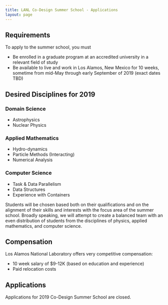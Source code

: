```yaml
---
title: LANL Co-Design Summer School - Applications
layout: page
---
```


## Requirements
To apply to the summer school, you must

- Be enrolled in a graduate program at an accredited university in a relevant field of study
- Be available to live and work in Los Alamos, New Mexico for 10 weeks, sometime from mid-May through early September of 2019 (exact dates TBD)

## Desired Disciplines for 2019

### Domain Science
* Astrophysics
* Nuclear Physics

### Applied Mathematics
* Hydro-dynamics
* Particle Methods (Interacting)
* Numerical Analysis

### Computer Science
* Task & Data Parallelism
* Data Structures
* Experience with Containers


Students will be chosen based both on their qualifications and on the alignment of their skills and interests with the focus area of the summer school.  Broadly speaking, we will attempt to create a balanced team with an even distribution of students from the disciplines of physics, applied mathematics, and computer science.

## Compensation

Los Alamos National Laboratory offers very competitive compensation:

* 10 week salary of $9-12K (based on education and experience)
* Paid relocation costs

## Applications

Applications for 2019 Co-Design Summer School are closed.
